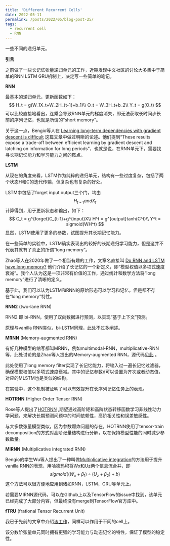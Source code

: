 ```yaml
---
title: 'Different Recurrent Cells'
date: 2022-05-11
permalink: /posts/2022/05/blog-post-25/
tags:
  - recurrent cell
  - RNN
---
```


一些不同的递归单元。



**引言**

之前做了一些长记忆张量递归单元的工作，近期发现中文社区的讨论大多集中于简单的RNN LSTM GRU机制上，决定写一些简单的笔记。



**RNN**

最基本的递归单元，更新函数如下：
$$
H_t = g(W_1X_t+W_2H_{t-1}+b_1)\\
O_t = W_3H_t+b_2\\
Y_t = g(O_t)
$$
可以比较直接地看出，连乘会导致RNN单元的梯度消失，即无法获取长时间步长前的序列记忆，也就是所谓的“short memory”。

关于这一点，Bengio等人在 [Learning long-term dependencies with gradient descent is difficult](https://ieeexplore.ieee.org/abstract/document/279181) 这篇文章中做过明晰的论述。他们提到“These results expose a trade-off between efficient learning by gradient descent and latching on information for long periods”，也就是说，在RNN单元下，需要找寻长期记忆能力和学习能力之间的鞍点。



**LSTM**

从现在的角度来看，LSTM作为纯粹的递归单元，结构有一些过度复杂，包括了两个状态H和C的迭代传输，但复杂也有复杂的好处。

LSTM中包括了forget input output三个门，均由
$$
H_{t-1} and X_t
$$
计算得到，用于更新状态和输出，如下：
$$
C_t = g^{forget}C_{t-1}+g^{input}X\\
H^t = g^{output}tanh(C^t)\\
Y^t = sigmoid(WH^t)
$$
显然，LSTM使用了更多的参数，试图提升其长期记忆能力。

在一些简单的实验中，LSTM确实表现出的较好的长期递归学习能力，但是这并不代表其就有了真正的所谓“long memory”。

Zhao等人在2020年做了一个相当有趣的工作，文章名直接叫 [Do RNN and LSTM have long memory?](https://proceedings.mlr.press/v119/zhao20c.html) 他们介绍了长记忆的一个新定义，即“模型权值以多项式速度衰减”。我个人认为这是一项非常有价值的工作，通过统计和数学方法将“long memory”进行了清晰的定义。

基于此，我们可以认为LSTM和RNN的原始形态可以学习和记忆，但是都不存在“long memory”特性。



**RNN2** (two-lane RNN)

RNN2 即 bi-RNN，使用了双向数据进行预测，以实现“基于上下文”预测。

原理与vanilla RNN类似，bi-LSTM同理，此处不过多阐述。



**MRNN** (Memory-augmented RNN)

有好几种模型的缩写都叫MRNN，例如multimodal-RNN，multiplicative-RNN等，此处讨论的是Zhao等人提出的Memory-augmented RNN，源代码[见此](https://github.com/huawei-noah/noah-research/tree/master/mRNN-mLSTM) 。

此处使用了long memory filter实现了长记忆能力，将输入过一遍长记忆过滤器，确保模型权值以多项式速度衰减。其中的记忆参数d可以设置为齐次或者动态值，对应的MLSTM也是类似的结构。

在实验中，这个机制被证明了可以有效提升在长序列记忆任务上的表现。



**HOTRNN** (Higher Order Tensor RNN)

Rose等人提出了[HOTRNN](https://arxiv.org/abs/1711.00073) ,期望通过高阶矩和高阶状态转移函数学习非线性动力学问题，来解决长期预测问题中的时间依赖性，高阶相关性和误差敏感性。

与大多数张量模型类似，因为参数爆炸问题的存在，HOTRNN使用了tensor-train decomposition的方式对高阶张量结构进行分解，以在保持模型性能的同时减少参数数量。



**MIRNN** (Multiplicative integrated RNN)

Bengio的学生Wu等人提出了一种叫做[Multiplicative integration](https://proceedings.neurips.cc/paper/2016/hash/f69e505b08403ad2298b9f262659929a-Abstract.html)的方法用于提升vanilla RNN的表现，用哈德玛积将Wx和Uz两个信息流合并，即
$$
sigmoid((W_x+β_1){\circ}(U_z+β_2)+b)
$$
这个方法可以很方便地应用到诸如RNN，LSTM，GRU等单元上。

若需要MIRNN源代码，可以在Github上以及TensorFlow的issue中找到，该单元已经完成了大部分内容，但最终没有merge到TensorFlow官方库中。



**fTRU** (frational Tensor Recurrent Unit)

我已于先前的文章中介绍[该工作](https://proceedings.mlr.press/v130/qiu21a.html)，同样可以作用于不同的cell上。

该分数阶张量单元同时拥有更强的学习能力与动态记忆的特性，保证了模型的稳定性。